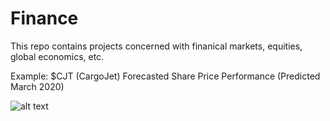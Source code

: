 # Finance

This repo contains projects concerned with finanical markets, equities, global economics, etc.

Example: $CJT (CargoJet) Forecasted Share Price Performance (Predicted March 2020)

![alt text](https://github.com/BrandonToushan/Finance/blob/master/images/Cargojet.png)
